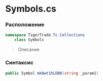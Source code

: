
# Symbols.cs
### Расположение
```csharp
namespace TigerTrade.Tc.Collections  
    class Symbols
```

> Описание

### Синтаксис
```csharp
public Symbol mk0wt1hLDB0(string _param1)
```
